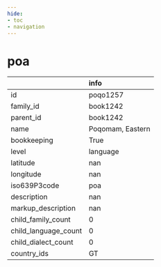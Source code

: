 ```yaml
---
hide:
- toc
- navigation
---
```

# poa
|                      | info             |
|:---------------------|:-----------------|
| id                   | poqo1257         |
| family_id            | book1242         |
| parent_id            | book1242         |
| name                 | Poqomam, Eastern |
| bookkeeping          | True             |
| level                | language         |
| latitude             | nan              |
| longitude            | nan              |
| iso639P3code         | poa              |
| description          | nan              |
| markup_description   | nan              |
| child_family_count   | 0                |
| child_language_count | 0                |
| child_dialect_count  | 0                |
| country_ids          | GT               |